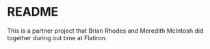 # README

This is a partner project that Brian Rhodes and Meredith McIntosh did together during out time at Flatiron.

